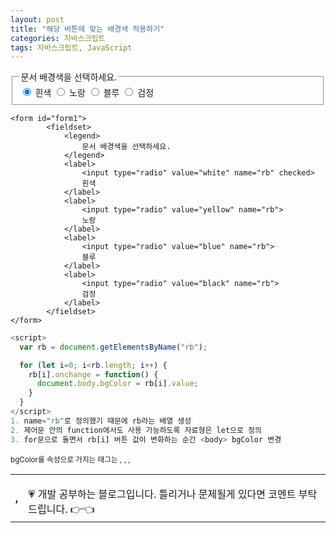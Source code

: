 ```yaml
---
layout: post
title: "해당 버튼에 맞는 배경색 적용하기"
categories: 자바스크립트
tags: 자바스크립트, JavaScript
---
```


<form id="form1">
        <fieldset>
            <legend>
                문서 배경색을 선택하세요.
            </legend>
            <label>
                <input type="radio" value="white" name="rb" checked>
                흰색
            </label>
            <label>
                <input type="radio" value="yellow" name="rb">
                노랑
            </label>
            <label>
                <input type="radio" value="blue" name="rb">
                블루
            </label>
            <label>
                <input type="radio" value="black" name="rb">
                검정
            </label>
        </fieldset>
</form>

```
<form id="form1">
        <fieldset>
            <legend>
                문서 배경색을 선택하세요.
            </legend>
            <label>
                <input type="radio" value="white" name="rb" checked>
                흰색
            </label>
            <label>
                <input type="radio" value="yellow" name="rb">
                노랑
            </label>
            <label>
                <input type="radio" value="blue" name="rb">
                블루
            </label>
            <label>
                <input type="radio" value="black" name="rb">
                검정
            </label>
        </fieldset>
</form>
```


```JavaScript
<script>
  var rb = document.getElementsByName("rb");

  for (let i=0; i<rb.length; i++) {
    rb[i].onchange = function() {
      document.body.bgColor = rb[i].value;
    }
  }
</script>
1. name="rb"로 정의했기 때문에 rb라는 배열 생성
2. 제어문 안의 function에서도 사용 가능하도록 자료형은 let으로 정의
3. for문으로 돌면서 rb[i] 버튼 값이 변화하는 순간 <body> bgColor 변경
```

<small>bgColor를 속성으로 가지는 태그는 <body>, <table>, <tr>, <th>, <td> </small>

<div class="c1" id="c1"><span>💗 개발 공부하는 블로그입니다. 틀리거나 문제될게 있다면 코멘트 부탁드립니다. 👉👈</span></div>
